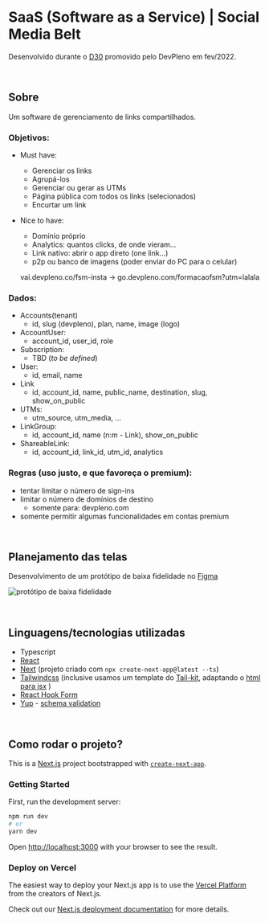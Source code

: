 # SaaS (Software as a Service) | Social Media Belt

Desenvolvido durante o [D30](https://www.youtube.com/c/DevPlenoD30) promovido pelo DevPleno em fev/2022.

<br>

## Sobre

Um software de gerenciamento de links compartilhados.

### Objetivos:

- Must have:
  - Gerenciar os links
  - Agrupá-los
  - Gerenciar ou gerar as UTMs
  - Página pública com todos os links (selecionados)
  - Encurtar um link

- Nice to have:
  - Domínio próprio
  - Analytics: quantos clicks, de onde vieram...
  - Link nativo: abrir o app direto (one link...)
  - p2p ou banco de imagens (poder enviar do PC para o celular)

  vai.devpleno.co/fsm-insta -> go.devpleno.com/formacaofsm?utm=lalala


### Dados:

- Accounts(tenant)
  - id, slug (devpleno), plan, name, image (logo)
- AccountUser:
  - account_id, user_id, role
- Subscription:
  - TBD (_to be defined_)
- User:
  - id, email, name
- Link
  - id, account_id, name, public_name, destination, slug, show_on_public
- UTMs:
  - utm_source, utm_media, ...
- LinkGroup:
  - id, account_id, name (n:m - Link), show_on_public
- ShareableLink:
  - id, account_id, link_id, utm_id, analytics


### Regras (uso justo, e que favoreça o premium):
- tentar limitar o número de sign-ins
- limitar o número de domínios de destino
  - somente para: devpleno.com
- somente permitir algumas funcionalidades em contas premium

<br>

## Planejamento das telas

Desenvolvimento de um protótipo de baixa fidelidade no [Figma](https://www.figma.com/file/HKXZoDqn9z9OR7PjmQaOsB/Untitled?node-id=0%3A1)

![protótipo de baixa fidelidade](https://user-images.githubusercontent.com/45580434/152661489-57ac64a4-caae-4300-b621-aee6ade3586b.png)

<br>

## Linguagens/tecnologias utilizadas

- Typescript
- [React](https://pt-br.reactjs.org/)
- [Next](https://nextjs.org/) (projeto criado com `npx create-next-app@latest --ts`)
- [Tailwindcss](https://tailwindcss.com/docs/guides/nextjs) (inclusive usamos um template do [Tail-kit](https://www.tailwind-kit.com/templates/datadashboard), adaptando o [html para jsx](https://magic.reactjs.net/htmltojsx.htm) )
- [React Hook Form](https://react-hook-form.com/)
- [Yup](https://github.com/jquense/yup) - [schema validation](https://react-hook-form.com/get-started#SchemaValidation)

<br>

## Como rodar o projeto?

This is a [Next.js](https://nextjs.org/) project bootstrapped with [`create-next-app`](https://github.com/vercel/next.js/tree/canary/packages/create-next-app).

### Getting Started

First, run the development server:

```bash
npm run dev
# or
yarn dev
```

Open [http://localhost:3000](http://localhost:3000) with your browser to see the result.

### Deploy on Vercel

The easiest way to deploy your Next.js app is to use the [Vercel Platform](https://vercel.com/new?utm_medium=default-template&filter=next.js&utm_source=create-next-app&utm_campaign=create-next-app-readme) from the creators of Next.js.

Check out our [Next.js deployment documentation](https://nextjs.org/docs/deployment) for more details.
